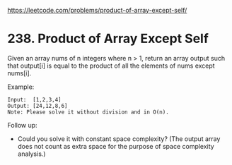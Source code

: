 https://leetcode.com/problems/product-of-array-except-self/

# 238. Product of Array Except Self

Given an array nums of n integers where n > 1,  return an array output such that output[i] is equal to the product of all the elements of nums except nums[i].

Example:

```
Input:  [1,2,3,4]
Output: [24,12,8,6]
Note: Please solve it without division and in O(n).
```

Follow up:
- Could you solve it with constant space complexity? (The output array does not count as extra space for the purpose of space complexity analysis.)